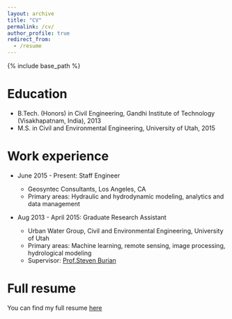 ```yaml
---
layout: archive
title: "CV"
permalink: /cv/
author_profile: true
redirect_from:
  - /resume
---
```


{% include base_path %}

Education
======
* B.Tech. (Honors) in Civil Engineering, Gandhi Institute of Technology (Visakhapatnam, India), 2013
* M.S. in Civil and Environmental Engineering, University of Utah, 2015

Work experience
======
* June 2015 - Present: Staff Engineer
  * Geosyntec Consultants, Los Angeles, CA
  * Primary areas: Hydraulic and hydrodynamic modeling, analytics and data management

* Aug 2013 - April 2015: Graduate Research Assistant
  * Urban Water Group, Civil and Environmental Engineering, University of Utah
  * Primary areas: Machine learning, remote sensing, image processing, hydrological modeling
  * Supervisor: [Prof.Steven Burian](https://www.civil.utah.edu/burian)
  
Full resume
======
You can find my full resume [here]( https://jpanthail.github.io/files/paper1.pdf)
